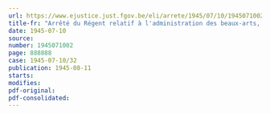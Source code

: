 ```yaml
---
url: https://www.ejustice.just.fgov.be/eli/arrete/1945/07/10/1945071002/justel
title-fr: "Arrêté du Régent relatif à l'administration des beaux-arts, des lettres et de l'éducation populaire"
date: 1945-07-10
source:
number: 1945071002
page: 888888
case: 1945-07-10/32
publication: 1945-08-11
starts:
modifies:
pdf-original:
pdf-consolidated:
---
```


